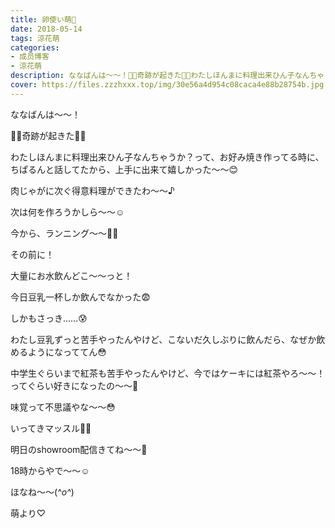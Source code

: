 ```yaml
---
title: 卵使い萌💫
date: 2018-05-14
tags: 涼花萌
categories: 
- 成员博客
- 涼花萌
description: ななばんは〜〜！👼🏼奇跡が起きた👼🏼わたしほんまに料理出来ひん子なんちゃうか？って、お好み焼き作ってる時に、ちぱるんと話してたから、上手に出来て...
cover: https://files.zzzhxxx.top/img/30e56a4d954c08caca4e88b28754b.jpg 
---
```







ななばんは〜〜！






👼🏼奇跡が起きた👼🏼














わたしほんまに料理出来ひん子なんちゃうか？って、お好み焼き作ってる時に、ちぱるんと話してたから、上手に出来て嬉しかった〜〜😊








肉じゃがに次ぐ得意料理ができたわ〜〜♪









次は何を作ろうかしら〜〜☺️















今から、ランニング〜〜👍🏻




その前に！

大量にお水飲んどこ〜〜っと！





今日豆乳一杯しか飲んでなかった😨




しかもさっき……😰








わたし豆乳ずっと苦手やったんやけど、こないだ久しぶりに飲んだら、なぜか飲めるようになっててん😳







中学生ぐらいまで紅茶も苦手やったんやけど、今ではケーキには紅茶やろ〜〜！ってぐらい好きになったの〜〜🤗









味覚って不思議やな〜〜😳













いってきマッスル💪🏻











明日のshowroom配信きてね〜〜💫


18時からやで〜〜☺️








ほなね〜〜(*^o^*)






萌より♡


